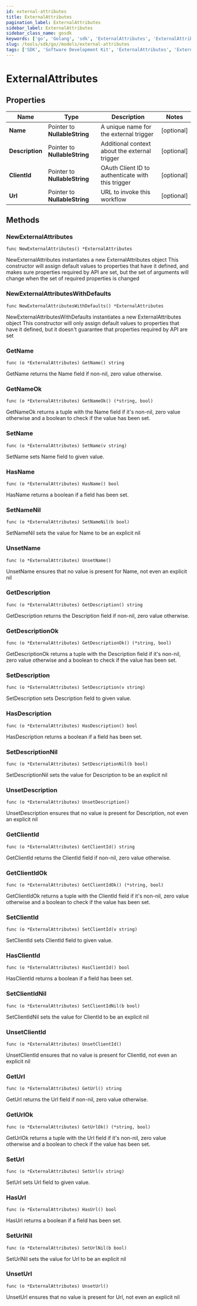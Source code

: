 ```yaml
---
id: external-attributes
title: ExternalAttributes
pagination_label: ExternalAttributes
sidebar_label: ExternalAttributes
sidebar_class_name: gosdk
keywords: ['go', 'Golang', 'sdk', 'ExternalAttributes', 'ExternalAttributes'] 
slug: /tools/sdk/go//models/external-attributes
tags: ['SDK', 'Software Development Kit', 'ExternalAttributes', 'ExternalAttributes']
---
```


# ExternalAttributes

## Properties

Name | Type | Description | Notes
------------ | ------------- | ------------- | -------------
**Name** | Pointer to **NullableString** | A unique name for the external trigger | [optional] 
**Description** | Pointer to **NullableString** | Additional context about the external trigger | [optional] 
**ClientId** | Pointer to **NullableString** | OAuth Client ID to authenticate with this trigger | [optional] 
**Url** | Pointer to **NullableString** | URL to invoke this workflow | [optional] 

## Methods

### NewExternalAttributes

`func NewExternalAttributes() *ExternalAttributes`

NewExternalAttributes instantiates a new ExternalAttributes object
This constructor will assign default values to properties that have it defined,
and makes sure properties required by API are set, but the set of arguments
will change when the set of required properties is changed

### NewExternalAttributesWithDefaults

`func NewExternalAttributesWithDefaults() *ExternalAttributes`

NewExternalAttributesWithDefaults instantiates a new ExternalAttributes object
This constructor will only assign default values to properties that have it defined,
but it doesn't guarantee that properties required by API are set

### GetName

`func (o *ExternalAttributes) GetName() string`

GetName returns the Name field if non-nil, zero value otherwise.

### GetNameOk

`func (o *ExternalAttributes) GetNameOk() (*string, bool)`

GetNameOk returns a tuple with the Name field if it's non-nil, zero value otherwise
and a boolean to check if the value has been set.

### SetName

`func (o *ExternalAttributes) SetName(v string)`

SetName sets Name field to given value.

### HasName

`func (o *ExternalAttributes) HasName() bool`

HasName returns a boolean if a field has been set.

### SetNameNil

`func (o *ExternalAttributes) SetNameNil(b bool)`

 SetNameNil sets the value for Name to be an explicit nil

### UnsetName
`func (o *ExternalAttributes) UnsetName()`

UnsetName ensures that no value is present for Name, not even an explicit nil
### GetDescription

`func (o *ExternalAttributes) GetDescription() string`

GetDescription returns the Description field if non-nil, zero value otherwise.

### GetDescriptionOk

`func (o *ExternalAttributes) GetDescriptionOk() (*string, bool)`

GetDescriptionOk returns a tuple with the Description field if it's non-nil, zero value otherwise
and a boolean to check if the value has been set.

### SetDescription

`func (o *ExternalAttributes) SetDescription(v string)`

SetDescription sets Description field to given value.

### HasDescription

`func (o *ExternalAttributes) HasDescription() bool`

HasDescription returns a boolean if a field has been set.

### SetDescriptionNil

`func (o *ExternalAttributes) SetDescriptionNil(b bool)`

 SetDescriptionNil sets the value for Description to be an explicit nil

### UnsetDescription
`func (o *ExternalAttributes) UnsetDescription()`

UnsetDescription ensures that no value is present for Description, not even an explicit nil
### GetClientId

`func (o *ExternalAttributes) GetClientId() string`

GetClientId returns the ClientId field if non-nil, zero value otherwise.

### GetClientIdOk

`func (o *ExternalAttributes) GetClientIdOk() (*string, bool)`

GetClientIdOk returns a tuple with the ClientId field if it's non-nil, zero value otherwise
and a boolean to check if the value has been set.

### SetClientId

`func (o *ExternalAttributes) SetClientId(v string)`

SetClientId sets ClientId field to given value.

### HasClientId

`func (o *ExternalAttributes) HasClientId() bool`

HasClientId returns a boolean if a field has been set.

### SetClientIdNil

`func (o *ExternalAttributes) SetClientIdNil(b bool)`

 SetClientIdNil sets the value for ClientId to be an explicit nil

### UnsetClientId
`func (o *ExternalAttributes) UnsetClientId()`

UnsetClientId ensures that no value is present for ClientId, not even an explicit nil
### GetUrl

`func (o *ExternalAttributes) GetUrl() string`

GetUrl returns the Url field if non-nil, zero value otherwise.

### GetUrlOk

`func (o *ExternalAttributes) GetUrlOk() (*string, bool)`

GetUrlOk returns a tuple with the Url field if it's non-nil, zero value otherwise
and a boolean to check if the value has been set.

### SetUrl

`func (o *ExternalAttributes) SetUrl(v string)`

SetUrl sets Url field to given value.

### HasUrl

`func (o *ExternalAttributes) HasUrl() bool`

HasUrl returns a boolean if a field has been set.

### SetUrlNil

`func (o *ExternalAttributes) SetUrlNil(b bool)`

 SetUrlNil sets the value for Url to be an explicit nil

### UnsetUrl
`func (o *ExternalAttributes) UnsetUrl()`

UnsetUrl ensures that no value is present for Url, not even an explicit nil

